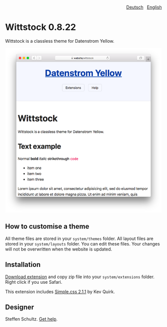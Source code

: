 <p align="right"><a href="README-de.md">Deutsch</a> &nbsp; <a href="README.md">English</a></p>

# Wittstock 0.8.22

Wittstock is a classless theme for Datenstrom Yellow.

<p align="center"><img src="wittstock-screenshot.png?raw=true" alt="Screenshot"></p>

## How to customise a theme

All theme files are stored in your `system/themes` folder. All layout files are stored in your `system/layouts` folder. You can edit these files. Your changes will not be overwritten when the website is updated.

## Installation

[Download extension](https://github.com/schulle4u/yellow-wittstock/archive/main.zip) and copy zip file into your `system/extensions` folder. Right click if you use Safari.

This extension includes [Simple.css 2.1.1](https://github.com/kevquirk/simple.css) by Kev Quirk. 

## Designer

Steffen Schultz. [Get help](https://datenstrom.se/yellow/help/).

